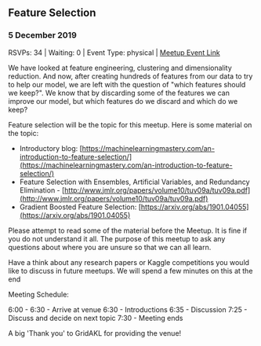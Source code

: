 ## Feature Selection
### 5 December 2019
RSVPs: 34 | Waiting: 0 | Event Type: physical | [Meetup Event Link](https://www.meetup.com/Data-Science-Discussion-Auckland/events/266288264)

We have looked at feature engineering, clustering and dimensionality reduction. And now, after creating hundreds of features from our data to try to help our model, we are left with the question of "which features should we keep?". We know that by discarding some of the features we can improve our model, but which features do we discard and which do we keep?

Feature selection will be the topic for this meetup. Here is some material on the topic:
- Introductory blog: [https://machinelearningmastery.com/an-introduction-to-feature-selection/](https://machinelearningmastery.com/an-introduction-to-feature-selection/)
- Feature Selection with Ensembles, Artificial Variables, and Redundancy Elimination - [http://www.jmlr.org/papers/volume10/tuv09a/tuv09a.pdf](http://www.jmlr.org/papers/volume10/tuv09a/tuv09a.pdf)
- Gradient Boosted Feature Selection: [https://arxiv.org/abs/1901.04055](https://arxiv.org/abs/1901.04055)

Please attempt to read some of the material before the Meetup. It is fine if you do not understand it all. The purpose of this meetup to ask any questions about where you are unsure so that we can all learn.

Have a think about any research papers or Kaggle competitions you would like to discuss in future meetups. We will spend a few minutes on this at the end

Meeting Schedule:

6:00 - 6:30 - Arrive at venue
6:30 - Introductions
6:35 - Discussion
7:25 - Discuss and decide on next topic
7:30 - Meeting ends

A big 'Thank you' to GridAKL for providing the venue!
